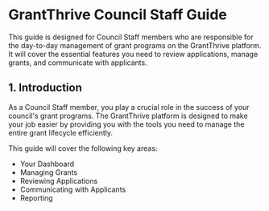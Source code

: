 # GrantThrive Council Staff Guide

This guide is designed for Council Staff members who are responsible for the day-to-day management of grant programs on the GrantThrive platform. It will cover the essential features you need to review applications, manage grants, and communicate with applicants.

## 1. Introduction

As a Council Staff member, you play a crucial role in the success of your council's grant programs. The GrantThrive platform is designed to make your job easier by providing you with the tools you need to manage the entire grant lifecycle efficiently.

This guide will cover the following key areas:

- Your Dashboard
- Managing Grants
- Reviewing Applications
- Communicating with Applicants
- Reporting


